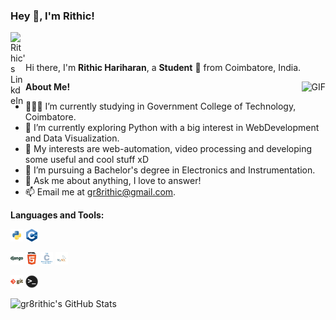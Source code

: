 <!-- <h3 title="hehehe"> Hi there! 👋</h3> -->

<!--
**ZamranxD/ZamranxD** is a ✨ _special_ ✨ repository because its `README.md` (this file) appears on your GitHub profile.

Here are some ideas to get you started:

- 🔭 I’m currently working on Python
- 🌱 I’m currently learning MachineLearning
- 👯 I’m looking to collaborate on Anything Related to technology
- 🤔 I’m looking for help with Front-End Web Technologies
- 💬 Ask me about Python C and Cpp
- 😄 Pronouns: he/his
- ⚡ Fun fact: I never stop learning
-->
<h3 title="hehehe"> Hey 👋, I'm Rithic!</h3>

<a href="https://www.linkedin.com/in/rithic-hariharan-8902b4199/">
  <img align="left" alt="Rithic's LinkdeIn" width="24px" src="https://cdn.jsdelivr.net/npm/simple-icons@v3/icons/linkedin.svg" />
</a>
<br>
</br>

Hi there, I'm **Rithic Hariharan**, a **Student** 🚀 from Coimbatore, India.


  <img align="right" alt="GIF" src="https://i.pinimg.com/originals/e4/26/70/e426702edf874b181aced1e2fa5c6cde.gif" />

**About Me!**

- 👨🏽‍💻 I’m currently studying in Government College of Technology, Coimbatore.
- 🌱 I’m currently exploring Python with a big interest in WebDevelopment and Data Visualization. 
- 🤔 My interests are web-automation, video processing and developing some useful and cool stuff xD
- 💼 I’m pursuing a Bachelor's degree in Electronics and Instrumentation.
- 💬 Ask me about anything, I love to answer!
- 📫 Email me at [gr8rithic@gmail.com](mailto:gr8rithic@gmail.com).



**Languages and Tools:**  


<code><img height="20" src="https://raw.githubusercontent.com/github/explore/80688e429a7d4ef2fca1e82350fe8e3517d3494d/topics/python/python.png"></code>
<code><img height="20" src="https://raw.githubusercontent.com/github/explore/80688e429a7d4ef2fca1e82350fe8e3517d3494d/topics/cpp/cpp.png"></code>

<code><img height="20" src="https://raw.githubusercontent.com/github/explore/80688e429a7d4ef2fca1e82350fe8e3517d3494d/topics/django/django.png"></code>
<code><img height="20" src="https://raw.githubusercontent.com/github/explore/80688e429a7d4ef2fca1e82350fe8e3517d3494d/topics/html/html.png"></code>
<code><img height="20" src="https://raw.githubusercontent.com/github/explore/80688e429a7d4ef2fca1e82350fe8e3517d3494d/topics/c/c.png"></code>
<code><img height="20" src="https://raw.githubusercontent.com/github/explore/80688e429a7d4ef2fca1e82350fe8e3517d3494d/topics/mysql/mysql.png"></code>

<code><img height="20" src="https://raw.githubusercontent.com/github/explore/80688e429a7d4ef2fca1e82350fe8e3517d3494d/topics/git/git.png"></code>
<code><img height="20" src="https://raw.githubusercontent.com/github/explore/80688e429a7d4ef2fca1e82350fe8e3517d3494d/topics/terminal/terminal.png"></code>

<img src="https://github-readme-stats.vercel.app/api?username=gr8rithic&show_icons=true&hide_border=true&count_private=true&theme=shades-of-purple&icon_color=fad000" alt="gr8rithic's GitHub Stats">
